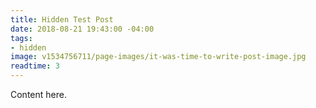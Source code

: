 ```yaml
---
title: Hidden Test Post
date: 2018-08-21 19:43:00 -04:00
tags:
- hidden
image: v1534756711/page-images/it-was-time-to-write-post-image.jpg
readtime: 3
---
```


Content here.
